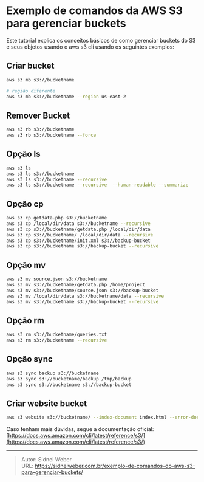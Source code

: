 # Exemplo de comandos da AWS S3 para gerenciar buckets


Este tutorial explica os conceitos básicos de como gerenciar buckets do S3 e seus objetos usando o aws s3 cli usando os seguintes exemplos:

## Criar bucket

```bash
aws s3 mb s3://bucketname

# região diferente
aws s3 mb s3://bucketname --region us-east-2
```

## Remover Bucket

```bash
aws s3 rb s3://bucketname
aws s3 rb s3://bucketname --force
```

## Opção ls

```bash
aws s3 ls
aws s3 ls s3://bucketname
aws s3 ls s3://bucketname --recursive
aws s3 ls s3://bucketname --recursive  --human-readable --summarize
```

## Opção cp

```bash
aws s3 cp getdata.php s3://bucketname
aws s3 cp /local/dir/data s3://bucketname --recursive
aws s3 cp s3://bucketname/getdata.php /local/dir/data
aws s3 cp s3://bucketname/ /local/dir/data --recursive
aws s3 cp s3://bucketname/init.xml s3://backup-bucket
aws s3 cp s3://bucketname s3://backup-bucket --recursive
```

## Opção mv

```bash
aws s3 mv source.json s3://bucketname
aws s3 mv s3://bucketname/getdata.php /home/project
aws s3 mv s3://bucketname/source.json s3://backup-bucket
aws s3 mv /local/dir/data s3://bucketname/data --recursive
aws s3 mv s3://bucketname s3://backup-bucket --recursive
```

## Opção rm

```bash
aws s3 rm s3://bucketname/queries.txt
aws s3 rm s3://bucketname --recursive
```

## Opção sync

```bash
aws s3 sync backup s3://bucketname
aws s3 sync s3://bucketname/backup /tmp/backup
aws s3 sync s3://bucketname s3://backup-bucket
```

## Criar website bucket

```bash
aws s3 website s3://bucketname/ --index-document index.html --error-document error.html
```

Caso tenham mais dúvidas, segue a documentação oficial: [https://docs.aws.amazon.com/cli/latest/reference/s3/](https://docs.aws.amazon.com/cli/latest/reference/s3/)


---

> Autor: Sidnei Weber  
> URL: https://sidneiweber.com.br/exemplo-de-comandos-do-aws-s3-para-gerenciar-buckets/  

